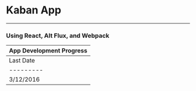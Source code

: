 # Kaban App
-----------
### Using React, Alt Flux, and Webpack

| App Development Progress |
| ------------------------ |
| Last Date | Chapter.Subchapter |
| --------- | ------------------ |
| 3/12/2016 | 5.5 localStorage   |
